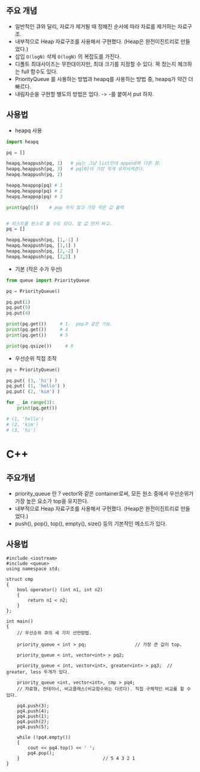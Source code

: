 
## 주요 개념

- 일반적인 큐와 달리, 자료가 제거될 때 정해진 순서에 따라 자료를 제거하는 자료구조.
- 내부적으로 Heap 자료구조를 사용해서 구현했다. (Heap은 완전이진트리로 만들었다.)
- 삽입 `O(logN)` 삭제 `O(logN)` 의 복잡도를 가진다.
- 디폴트 최대사이즈는 무한대이지만, 최대 크기를 지정할 수 있다. 꽉 찼는지 체크하는 full 함수도 있다.
- PriorityQueue 를 사용하는 방법과 heapq를 사용하는 방법 중, heapq가 약간 더 빠르다.
- 내림차순을 구현할 별도의 방법은 업다. -> -를 붙여서 put 하자.

## 사용법

- heapq 사용

```python
import heapq

pq = []

heapq.heappush(pq, 1)   # pq는 그냥 list인데 append와 다른 점:
heapq.heappush(pq, 3)   # pq[0]이 가장 작게 유지시켜준다.
heapq.heappush(pq, 2)

heapq.heappop(pq) # 1
heapq.heappop(pq) # 2
heapq.heappop(pq) # 3

print(pq[0])    # pop 하지 않고 가장 작은 값 출력


# 리스트를 원소로 둘 수도 있다. 앞 값 먼저 비교.
pq = []

heapq.heappush(pq, [1,-1] )
heapq.heappush(pq, [1,1] )
heapq.heappush(pq, [2,-2] )
heapq.heappush(pq, [2,2] )
```

- 기본 (작은 수가 우선)
```python
from queue import PriorityQueue

pq = PriorityQueue()

pq.put(1)
pq.put(5)
pq.put(4)

print(pq.get())     # 1.  pop과 같은 기능.
print(pq.get())     # 4
print(pq.get())     # 5

print(pq.qsize())     # 0
```
- 우선순위 직접 조작
```python
pq = PriorityQueue()

pq.put( (3, 'hi') )
pq.put( (1, 'hello') )
pq.put( (2, 'kim') )

for _ in range(3):
    print(pq.get())

# (1, 'hello')
# (2, 'kim')
# (3, 'hi')
```

# C++

## 주요개념

- priority_queue 란 ? vector와 같은 container로써, 모든 원소 중에서 우선순위가 가장 높은 요소가 top을 유지한다.
- 내부적으로 Heap 자료구조를 사용해서 구현했다. (Heap은 완전이진트리로 만들었다.)
- push(), pop(), top(), empty(), size() 등의 기본적인 메소드가 있다.


## 사용법

    #include <iostream>
    #include <queue>
    using namespace std;

    struct cmp
    {
        bool operator() (int n1, int n2)
        {
            return n1 < n2;
        }
    };

    int main()
    {
        // 우선순위 큐의 세 가지 선언방법.

        priority_queue < int > pq;                  // 가장 큰 값이 top.
        
        priority_queue < int, vector<int> > pq2;

        priority_queue < int, vector<int>, greater<int> > pq3;  // greater, less 두개가 있다.
        
        priority_queue <int, vector<int>, cmp > pq4;
        // 자료형, 컨테이너, 비교클래스(비교함수와는 다르다). 직접 구체적인 비교를 할 수 있다.

        pq4.push(3);
        pq4.push(4);
        pq4.push(1);
        pq4.push(2);
        pq4.push(5);

        while (!pq4.empty())
        {
            cout << pq4.top() << ' ';
            pq4.pop();
        }                               // 5 4 3 2 1
    }